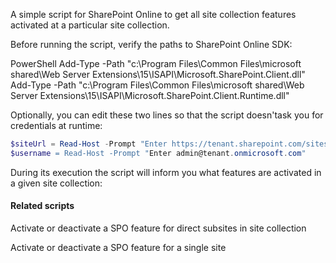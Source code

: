 A simple script for SharePoint Online to get all site collection features activated at a particular site collection.

 

 

Before running the script, verify the paths to SharePoint Online SDK:

 

PowerShell
Add-Type -Path "c:\Program Files\Common Files\microsoft shared\Web Server Extensions\15\ISAPI\Microsoft.SharePoint.Client.dll"  
Add-Type -Path "c:\Program Files\Common Files\microsoft shared\Web Server Extensions\15\ISAPI\Microsoft.SharePoint.Client.Runtime.dll"  
 
 

Optionally, you can edit these two lines so that the script doesn'task you for credentials at runtime:

 

```PowerShell
$siteUrl = Read-Host -Prompt "Enter https://tenant.sharepoint.com/sites/mysitecollection” 
$username = Read-Host -Prompt "Enter admin@tenant.onmicrosoft.com"
``` 
 

During its execution the script will inform you what features are activated in a given site collection:

 



 

 

 

 

#### Related scripts
 

Activate or deactivate a SPO feature for direct subsites in site collection

Activate or deactivate a SPO feature for a single site
